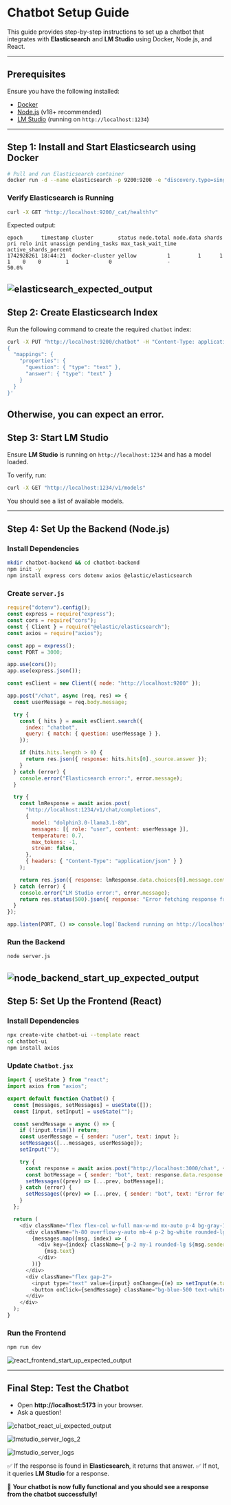 # Chatbot Setup Guide

This guide provides step-by-step instructions to set up a chatbot that integrates with **Elasticsearch** and **LM Studio** using Docker, Node.js, and React.

---

## **Prerequisites**
Ensure you have the following installed:
- [Docker](https://docs.docker.com/get-docker/)
- [Node.js](https://nodejs.org/) (v18+ recommended)
- [LM Studio](https://lmstudio.ai/) (running on `http://localhost:1234`)

---

## **Step 1: Install and Start Elasticsearch using Docker**

```sh
# Pull and run Elasticsearch container
docker run -d --name elasticsearch -p 9200:9200 -e "discovery.type=single-node" -e "xpack.security.enabled=false" elasticsearch:8.11.3
```

### **Verify Elasticsearch is Running**
```sh
curl -X GET "http://localhost:9200/_cat/health?v"
```
Expected output:
```
epoch      timestamp cluster        status node.total node.data shards pri relo init unassign pending_tasks max_task_wait_time active_shards_percent
1742928261 18:44:21  docker-cluster yellow          1         1      1   1    0    0        1             0                  -                 50.0%
```
![elasticsearch_expected_output](assets/elasticsearch_start_up.png)
---

## **Step 2: Create Elasticsearch Index**
Run the following command to create the required `chatbot` index:

```sh
curl -X PUT "http://localhost:9200/chatbot" -H "Content-Type: application/json" -d '
{
  "mappings": {
    "properties": {
      "question": { "type": "text" },
      "answer": { "type": "text" }
    }
  }
}'
```
Otherwise, you can expect an error.
---

## **Step 3: Start LM Studio**
Ensure **LM Studio** is running on `http://localhost:1234` and has a model loaded.

To verify, run:
```sh
curl -X GET "http://localhost:1234/v1/models"
```
You should see a list of available models.

---

## **Step 4: Set Up the Backend (Node.js)**

### **Install Dependencies**
```sh
mkdir chatbot-backend && cd chatbot-backend
npm init -y
npm install express cors dotenv axios @elastic/elasticsearch
```

### **Create `server.js`**
```javascript
require("dotenv").config();
const express = require("express");
const cors = require("cors");
const { Client } = require("@elastic/elasticsearch");
const axios = require("axios");

const app = express();
const PORT = 3000;

app.use(cors());
app.use(express.json());

const esClient = new Client({ node: "http://localhost:9200" });

app.post("/chat", async (req, res) => {
  const userMessage = req.body.message;

  try {
    const { hits } = await esClient.search({
      index: "chatbot",
      query: { match: { question: userMessage } },
    });

    if (hits.hits.length > 0) {
      return res.json({ response: hits.hits[0]._source.answer });
    }
  } catch (error) {
    console.error("Elasticsearch error:", error.message);
  }

  try {
    const lmResponse = await axios.post(
      "http://localhost:1234/v1/chat/completions",
      {
        model: "dolphin3.0-llama3.1-8b",
        messages: [{ role: "user", content: userMessage }],
        temperature: 0.7,
        max_tokens: -1,
        stream: false,
      },
      { headers: { "Content-Type": "application/json" } }
    );

    return res.json({ response: lmResponse.data.choices[0].message.content });
  } catch (error) {
    console.error("LM Studio error:", error.message);
    return res.status(500).json({ response: "Error fetching response from LM Studio" });
  }
});

app.listen(PORT, () => console.log(`Backend running on http://localhost:${PORT}`));
```

### **Run the Backend**
```sh
node server.js
```
![node_backend_start_up_expected_output](assets/backend_server_start_up.png)
---

## **Step 5: Set Up the Frontend (React)**

### **Install Dependencies**
```sh
npx create-vite chatbot-ui --template react
cd chatbot-ui
npm install axios
```

### **Update `Chatbot.jsx`**
```javascript
import { useState } from "react";
import axios from "axios";

export default function Chatbot() {
  const [messages, setMessages] = useState([]);
  const [input, setInput] = useState("");

  const sendMessage = async () => {
    if (!input.trim()) return;
    const userMessage = { sender: "user", text: input };
    setMessages([...messages, userMessage]);
    setInput("");

    try {
      const response = await axios.post("http://localhost:3000/chat", { message: input });
      const botMessage = { sender: "bot", text: response.data.response };
      setMessages((prev) => [...prev, botMessage]);
    } catch (error) {
      setMessages((prev) => [...prev, { sender: "bot", text: "Error fetching response" }]);
    }
  };

  return (
    <div className="flex flex-col w-full max-w-md mx-auto p-4 bg-gray-100 rounded-xl shadow-lg">
      <div className="h-80 overflow-y-auto mb-4 p-2 bg-white rounded-lg">
        {messages.map((msg, index) => (
          <div key={index} className={`p-2 my-1 rounded-lg ${msg.sender === "user" ? "bg-blue-500 text-white self-end" : "bg-gray-300 text-black self-start"}`}>
            {msg.text}
          </div>
        ))}
      </div>
      <div className="flex gap-2">
        <input type="text" value={input} onChange={(e) => setInput(e.target.value)} placeholder="Ask me anything..." className="flex-1 p-2 border rounded-lg" />
        <button onClick={sendMessage} className="bg-blue-500 text-white p-2 rounded-lg">Send</button>
      </div>
    </div>
  );
}
```

### **Run the Frontend**
```sh
npm run dev
```

![react_frontend_start_up_expected_output](assets/react_frontend_start_up.png)

---

## **Final Step: Test the Chatbot**
- Open **http://localhost:5173** in your browser.
- Ask a question!

![chatbot_react_ui_expected_output](assets/chatbot_react_ui_expected_output.png)

![lmstudio_server_logs_2](assets/lmstudio_server_logs_2.png)

![lmstudio_server_logs](assets/lmstudio_server_logs.png)

✅ If the response is found in **Elasticsearch**, it returns that answer.
✅ If not, it queries **LM Studio** for a response.

🚀 **Your chatbot is now fully functional and you should see a response from the chatbot successfully!**

